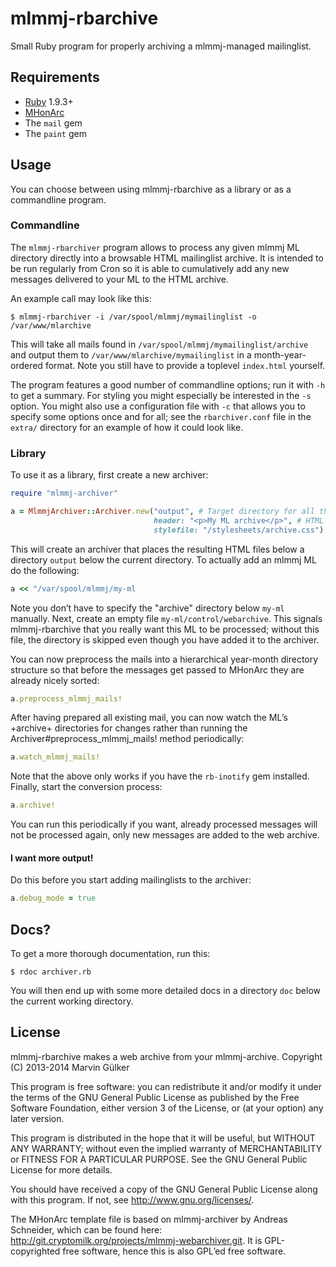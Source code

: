 mlmmj-rbarchive
===============

Small Ruby program for properly archiving a mlmmj-managed
mailinglist.

Requirements
------------

* [Ruby](http://ruby-lang.org) 1.9.3+
* [MHonArc](http://mhonarc.org)
* The `mail` gem
* The `paint` gem

Usage
-----

You can choose between using mlmmj-rbarchive as a library or as a
commandline program.

### Commandline ###

The `mlmmj-rbarchiver` program allows to process any given mlmmj ML
directory directly into a browsable HTML mailinglist archive. It is
intended to be run regularly from Cron so it is able to cumulatively
add any new messages delivered to your ML to the HTML archive.

An example call may look like this:

```
$ mlmmj-rbarchiver -i /var/spool/mlmmj/mymailinglist -o /var/www/mlarchive
```

This will take all mails found in
`/var/spool/mlmmj/mymailinglist/archive` and output them to
`/var/www/mlarchive/mymailinglist` in a month-year-ordered
format. Note you still have to provide a toplevel `index.html`
yourself.

The program features a good number of commandline options; run it with
`-h` to get a summary. For styling you might especially be interested
in the `-s` option. You might also use a configuration file with `-c`
that allows you to specify some options once and for all; see the
`rbarchiver.conf` file in the `extra/` directory for an example of how
it could look like.

### Library ###

To use it as a library, first create a new archiver:

``` ruby
require "mlmmj-archiver"

a = MlmmjArchiver::Archiver.new("output", # Target directory for all the messages
                                header: "<p>My ML archive</p>", # HTML to display at the top
                                stylefile: "/stylesheets/archive.css") # CSS stylesheet to reference from the HTML files
```

This will create an archiver that places the resulting HTML files
below a directory `output` below the current directory. To actually
add an mlmmj ML do the following:

``` ruby
a << "/var/spool/mlmmj/my-ml
```

Note you don’t have to specify the "archive" directory below `my-ml`
manually. Next, create an empty file `my-ml/control/webarchive`. This
signals mlmmj-rbarchive that you really want this ML to be processed;
without this file, the directory is skipped even though you have added
it to the archiver.

You can now preprocess the mails into a hierarchical year-month
directory structure so that before the messages get passed to MHonArc
they are already nicely sorted:

``` ruby
a.preprocess_mlmmj_mails!
```

After having prepared all existing mail, you can now watch the ML’s
+archive+ directories for changes rather than running the
Archiver#preprocess_mlmmj_mails! method periodically:

``` ruby
a.watch_mlmmj_mails!
```

Note that the above only works if you have the `rb-inotify` gem
installed. Finally, start the conversion process:

``` ruby
a.archive!
```

You can run this periodically if you want, already processed
messages will not be processed again, only new messages are
added to the web archive.

#### I want more output! ####

Do this before you start adding mailinglists to the
archiver:

``` ruby
a.debug_mode = true
```

Docs?
-----

To get a more thorough documentation, run this:

```
$ rdoc archiver.rb
```

You will then end up with some more detailed docs in a directory `doc`
below the current working directory.

License
-------

mlmmj-rbarchive makes a web archive from your mlmmj-archive.
Copyright (C) 2013-2014  Marvin Gülker

This program is free software: you can redistribute it and/or modify
it under the terms of the GNU General Public License as published by
the Free Software Foundation, either version 3 of the License, or
(at your option) any later version.

This program is distributed in the hope that it will be useful,
but WITHOUT ANY WARRANTY; without even the implied warranty of
MERCHANTABILITY or FITNESS FOR A PARTICULAR PURPOSE.  See the
GNU General Public License for more details.

You should have received a copy of the GNU General Public License
along with this program.  If not, see <http://www.gnu.org/licenses/>.

The MHonArc template file is based on mlmmj-archiver by Andreas Schneider,
which can be found here: http://git.cryptomilk.org/projects/mlmmj-webarchiver.git.
It is GPL-copyrighted free software, hence this is also GPL’ed free software.

